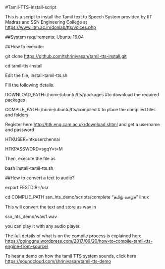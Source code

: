 #Tamil-TTS-install-script

This is a script to install the Tamil text to Speech System provided by IIT Madras and SSN Engineering College at
https://www.iitm.ac.in/donlab/tts/voices.php

##System requirements:
Ubuntu 16.04

##How to execute:



git clone https://github.com/tshrinivasan/tamil-tts-install.git

cd tamil-tts-install

Edit the file, install-tamil-tts.sh

Fill the following details.

DOWNLOAD_PATH=/home/ubuntu/tts/packages  #to download the required packages

COMPILE_PATH=/home/ubuntu/tts/compiled   # to place the compiled files and folders


Register here http://htk.eng.cam.ac.uk/download.shtml and get a username and password

HTKUSER=htkuserchennai

HTKPASSWORD=sgqY=t=M


Then, execute the file as

bash install-tamil-tts.sh



##How to convert a text to audio?


export FESTDIR=/usr


cd COMPLIE_PATH
ssn_hts_demo/scripts/complete “தமிழ் வாழ்க” linux

This will convert the text and store as wav in

ssn_hts_demo/wav/1.wav

you can play it with any audio player.


The full details of what is on the compile process is explained here.
https://goinggnu.wordpress.com/2017/09/20/how-to-compile-tamil-tts-engine-from-source/

To hear a demo on how the tamil TTS system sounds, click here
https://soundcloud.com/shrinivasan/tamil-tts-demo
